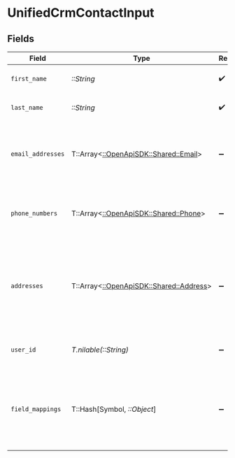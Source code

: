 # UnifiedCrmContactInput


## Fields

| Field                                                                                                               | Type                                                                                                                | Required                                                                                                            | Description                                                                                                         | Example                                                                                                             |
| ------------------------------------------------------------------------------------------------------------------- | ------------------------------------------------------------------------------------------------------------------- | ------------------------------------------------------------------------------------------------------------------- | ------------------------------------------------------------------------------------------------------------------- | ------------------------------------------------------------------------------------------------------------------- |
| `first_name`                                                                                                        | *::String*                                                                                                          | :heavy_check_mark:                                                                                                  | The first name of the contact                                                                                       | John                                                                                                                |
| `last_name`                                                                                                         | *::String*                                                                                                          | :heavy_check_mark:                                                                                                  | The last name of the contact                                                                                        | Doe                                                                                                                 |
| `email_addresses`                                                                                                   | T::Array<[::OpenApiSDK::Shared::Email](../../models/shared/email.md)>                                               | :heavy_minus_sign:                                                                                                  | The email addresses of the contact                                                                                  | [<br/>{<br/>"email": "john.doe@example.com",<br/>"type": "WORK"<br/>}<br/>]                                         |
| `phone_numbers`                                                                                                     | T::Array<[::OpenApiSDK::Shared::Phone](../../models/shared/phone.md)>                                               | :heavy_minus_sign:                                                                                                  | The phone numbers of the contact                                                                                    | [<br/>{<br/>"phone": "1234567890",<br/>"type": "WORK"<br/>}<br/>]                                                   |
| `addresses`                                                                                                         | T::Array<[::OpenApiSDK::Shared::Address](../../models/shared/address.md)>                                           | :heavy_minus_sign:                                                                                                  | The addresses of the contact                                                                                        | [<br/>{<br/>"street": "123 Main St",<br/>"city": "Anytown",<br/>"state": "CA",<br/>"zip": "12345",<br/>"country": "USA",<br/>"type": "WORK"<br/>}<br/>] |
| `user_id`                                                                                                           | *T.nilable(::String)*                                                                                               | :heavy_minus_sign:                                                                                                  | The UUID of the user who owns the contact                                                                           | 801f9ede-c698-4e66-a7fc-48d19eebaa4f                                                                                |
| `field_mappings`                                                                                                    | T::Hash[Symbol, *::Object*]                                                                                         | :heavy_minus_sign:                                                                                                  | The custom field mappings of the contact between the remote 3rd party & Panora                                      | {<br/>"fav_dish": "broccoli",<br/>"fav_color": "red"<br/>}                                                          |